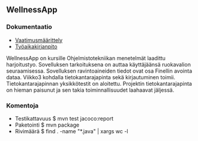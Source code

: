 ## WellnessApp
### Dokumentaatio
- [Vaatimusmäärittely](https://github.com/ViliLipo/otm-harjoitustyo/blob/master/requirements.md)
- [Työaikakirjanpito](https://github.com/ViliLipo/otm-harjoitustyo/blob/master/tyoaikakirjanpito.md)

WellnessApp on kursille Ohjelmistotekniikan menetelmät laadittu harjoitustyo.
Sovelluksen tarkoituksena on auttaa käyttäjäänsä ruokavalion seuraamisessa.
Sovelluksen ravintoaineiden tiedot ovat osa Finellin avointa dataa.
Viikko3 kohdalla tietokantarajapinta sekä kirjautuminen toimii.
Tietokantarajapinnan yksikkötestit on aloitettu.
Projektin tietokantarajapinta on hieman paisunut ja sen takia toiminnallisuudet
laahaavat jäljessä.

### Komentoja
- Testikattavuus $ mvn test jacoco:report
- Paketointi $ mvn package
- Rivimäärä  $ find . -name "*.java" | xargs wc -l
